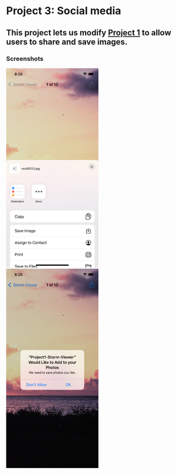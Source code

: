 # Project 3: Social media 

## This project lets us modify [Project 1](https://github.com/deathlezz/100-Days-of-Swift/tree/main/01-Project1) to allow users to share and save images.

### Screenshots

<img src="https://github.com/deathlezz/100-Days-of-Swift/blob/main/Projects/03-Project3/Screenshots/Screenshot1.png" width=250> ‎ <img src="https://github.com/deathlezz/100-Days-of-Swift/blob/main/Projects/03-Project3/Screenshots/Screenshot2.png" width=250>
